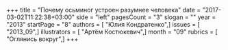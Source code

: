 +++
title = "Почему осьминог устроен разумнее человека"
date = "2017-03-02T11:22:38+03:00"
side = "left"
pagesCount = "3"
slogan = ""
year = "2013"
startPage = "8"
authors = [ "Юлия Кондратенко",]
issues = [ "2013_09",]
illustrators = [ "Артём Костюкевич",]
month = "09"
rubrics = [ "Оглянись вокруг",]
+++
